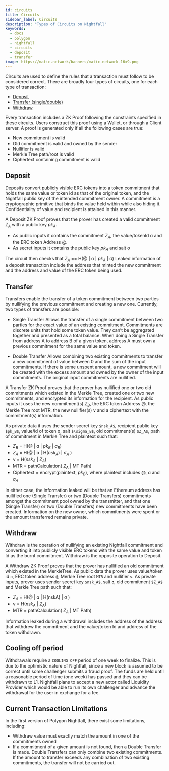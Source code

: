 ```yaml
---
id: circuits
title: Circuits
sidebar_label: Circuits
description: "Types of Circuits on Nightfall"
keywords:
  - docs
  - polygon
  - nightfall
  - circuits
  - deposit
  - transfer
image: https://matic.network/banners/matic-network-16x9.png
---
```


Circuits are used to define the rules that a transaction must follow to be considered correct. There are broadly four types of circuits, one for each type of transaction:

- [Deposit](#deposit)
- [Transfer (single/double)](#transfer)
- [Withdraw](#withdraw)

Every transaction includes a ZK Proof following the constraints specified in these circuits. Users construct this proof using a Wallet,
or through a Client server.
A proof is generated only if all the following cases are true:

- New commitment is valid
- Old commitment is valid and owned by the sender
- Nullifier is valid
- Merkle Tree path/root is valid
- Ciphertext containing commitment is valid

## Deposit
Deposits convert publicly visible ERC tokens into a token commitment that holds the same value or token id as that of the original token,
and the Nightfall public key of the intended commitment owner. A commitment is a cryptographic primitive that binds the value held within
while also hiding it. Confidentiality of value and recipient is attained in this manner.

A Deposit ZK Proof proves that the prover has created a valid commitment $Z_A$ with a public key $pk_A$. 
- As public inputs it contains the commitment $Z_A$, the value/tokenId ɑ and the ERC token Address @.
- As secret inputs it contains the public key $pk_A$ and salt σ

The circuit then checks that $Z_A$ == H(@ | ɑ | $pk_A$ | σ)
Leaked information of a deposit transaction include the address that minted the new commitment and the address and value of the ERC token being used.

## Transfer
Transfers enable the transfer of a token commitment between two parties by nullifying the previous commitment and creating a new one. Currently, two types of transfers are possible:

- Single Transfer
Allows the transfer of a single commitment between two parties for the exact value of an existing commitment.
Commitments are discrete units that hold some token value. They can’t be aggregated together and presented as a total balance.
When doing a Single Transfer from address A to address B of a given token, address A must own a previous commitment for the same value and token. 

- Double Transfer
Allows combining two existing commitments to transfer a new commitment of value between 0 and the sum of the input commitments. 
If there is some unspent amount, a new commitment will be created with the excess amount and owned by the owner of the input commitments.
The original input commitments are nullified.

A Transfer ZK Proof proves that the prover has nullified one or two old commitments which existed in the Merkle Tree, created one or two new commitments, and encrypted its information for the recipient. As public inputs it uses the new commitment(s) $Z_B$, the ERC token Address @, the Merkle Tree root MTR, the new nullifier(s) ν and a ciphertext with the commitment(s) information.

As private data it uses the sender secret key `$nsk_A$`, recipient public key `$pk_B$`, value/id of token ɑ, salt `$\sigma_B$`, old commitment(s) `$Z_A$`,
path of commitment in Merkle Tree and plaintext such that:

- $Z_B$ = H(@ | ɑ | $pk_B$  | $\sigma_B$)
- $Z_A$ = H(@ | ɑ | H($nsk_A$) | $\sigma_A$ )
- ν = H($nsk_A$ | $Z_A$)
- MTR = pathCalculation( $Z_A$ | MT Path)
- Ciphertext = encrypt(plaintext, $pk_B$), where plaintext includes @, ɑ and $\sigma_A$

In either case, the information leaked will be that an Ethereum address has nullified one (Single Transfer) or two (Double Transfers) commitments
amongst the commitment pool owned by the transmitter, and that one (Single Transfer) or two (Double Transfers) new commitments have been created.
Information on the new owner, which commitments were spent or the amount transferred remains private.



## Withdraw
Withdraw is the operation of nullifying an existing Nightfall commitment and converting it into publicly visible ERC tokens with the same value and token Id as the burnt commitment. Withdraw is the opposite operation to Deposit. 

A Withdraw ZK Proof proves that the prover has nullified an old commitment which existed in the MerkleTree. As public data the prover uses value/token id `ɑ`, ERC token address `@`, Merkle Tree root `MTR` and nullifier `ν`.
As private inputs, prover uses sender secret key `$nsk_A$`, salt `σ`, old commitment `$Z_A$` and Merkle Tree path such that:

- $Z_A$ = H(@ | ɑ | H(nskA) | σ )
- ν = H($nsk_A$ | $Z_A$)
- MTR = pathCalculation( $Z_A$ | MT Path)

Information leaked during a withdrawal includes the address of the address that withdrew the commitment and the value/token Id and address of the token withdrawn.

## Cooling off period

Withdrawals require a `COOLING OFF` period of one week to finalize. This is due to the optimistic nature of Nightfall, since a new block is assumed to be correct until some challenger submits a fraud proof. The funds are held until a reasonable period of time (one week) has passed and they can be withdrawn to L1. Nightfall plans to accept a new actor called Liquidity Provider which would be able to run its own challenger and advance the withdrawal for the user in exchange for a fee.

## Current Transaction Limitations
In the first version of Polygon Nightfall, there exist some limitations, including:

- Withdraw value must exactly match the amount in one of the commitments owned
- If a commitment of a given amount is not found, then a Double Transfer is made. Double Transfers can only combine two existing commitments. If the amount to transfer exceeds any combination of two existing commitments, the transfer will not be carried out.
